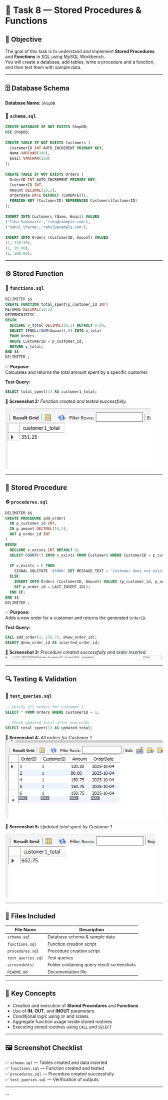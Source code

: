 # 📄 Task 8 — Stored Procedures & Functions

## 🎯 Objective
The goal of this task is to understand and implement **Stored Procedures** and **Functions** in SQL using MySQL Workbench.  
You will create a database, add tables, write a procedure and a function, and then test them with sample data.

---

## 🗄️ Database Schema
**Database Name:** `ShopDB`

### 🧱 `schema.sql`
```sql
CREATE DATABASE IF NOT EXISTS ShopDB;
USE ShopDB;

CREATE TABLE IF NOT EXISTS Customers (
  CustomerID INT AUTO_INCREMENT PRIMARY KEY,
  Name VARCHAR(100),
  Email VARCHAR(150)
);

CREATE TABLE IF NOT EXISTS Orders (
  OrderID INT AUTO_INCREMENT PRIMARY KEY,
  CustomerID INT,
  Amount DECIMAL(10,2),
  OrderDate DATE DEFAULT (CURDATE()),
  FOREIGN KEY (CustomerID) REFERENCES Customers(CustomerID)
);

INSERT INTO Customers (Name, Email) VALUES
('Isha Sadavarte','isha@example.com'),
('Rahul Sharma','rahul@example.com');

INSERT INTO Orders (CustomerID, Amount) VALUES
(1, 120.50),
(1, 80.00),
(2, 200.00);
```

---

## ⚙️ Stored Function

### 🧩 `functions.sql`
```sql
DELIMITER $$
CREATE FUNCTION total_spent(p_customer_id INT)
RETURNS DECIMAL(10,2)
DETERMINISTIC
BEGIN
  DECLARE v_total DECIMAL(10,2) DEFAULT 0.00;
  SELECT IFNULL(SUM(Amount),0) INTO v_total
  FROM Orders
  WHERE CustomerID = p_customer_id;
  RETURN v_total;
END $$
DELIMITER ;
```

✅ **Purpose:**  
Calculates and returns the total amount spent by a specific customer.

**Test Query:**
```sql
SELECT total_spent(1) AS customer1_total;
```

📸 **Screenshot 2:** *Function created and tested successfully.*  

![Function Screenshot](Screenshots/Function.PNG)

---

## 🧮 Stored Procedure

### ⚙️ `procedures.sql`
```sql
DELIMITER $$
CREATE PROCEDURE add_order(
  IN p_customer_id INT,
  IN p_amount DECIMAL(10,2),
  OUT p_order_id INT
)
BEGIN
  DECLARE v_exists INT DEFAULT 0;
  SELECT COUNT(*) INTO v_exists FROM Customers WHERE CustomerID = p_customer_id;

  IF v_exists = 0 THEN
    SIGNAL SQLSTATE '45000' SET MESSAGE_TEXT = 'Customer does not exist';
  ELSE
    INSERT INTO Orders (CustomerID, Amount) VALUES (p_customer_id, p_amount);
    SET p_order_id = LAST_INSERT_ID();
  END IF;
END $$
DELIMITER ;
```

✅ **Purpose:**  
Adds a new order for a customer and returns the generated `OrderID`.

**Test Query:**
```sql
CALL add_order(1, 150.75, @new_order_id);
SELECT @new_order_id AS inserted_order_id;
```

📸 **Screenshot 3:** *Procedure created successfully and order inserted.*  
![Procedure Screenshot](Screenshots/Procedure.PNG)

---

## 🔍 Testing & Validation

### 🧾 `test_queries.sql`
```sql
-- Verify all orders for Customer 1
SELECT * FROM Orders WHERE CustomerID = 1;

-- Check updated total after new order
SELECT total_spent(1) AS updated_total;
```

📸 **Screenshot 4:** *All orders for Customer 1*  
![Orders Screenshot](Screenshots/Verify_order_table.PNG)

📸 **Screenshot 5:** *Updated total spent by Customer 1*  

![Total Screenshot](Screenshots/Total_spent.PNG)

---

## 🧰 Files Included
| File Name | Description |
|------------|-------------|
| `schema.sql` | Database schema & sample data |
| `functions.sql` | Function creation script |
| `procedures.sql` | Procedure creation script |
| `test_queries.sql` | Test queries |
| `screenshots/` | Folder containing query result screenshots |
| `README.md` | Documentation file |

---

## 🧠 Key Concepts
- Creation and execution of **Stored Procedures** and **Functions**
- Use of **IN**, **OUT**, and **INOUT** parameters
- Conditional logic using `IF` and `SIGNAL`
- Aggregate function usage inside stored routines
- Executing stored routines using `CALL` and `SELECT`

---

## 🖼️ Screenshot Checklist
✅ `schema.sql` — Tables created and data inserted  
✅ `functions.sql` — Function created and tested  
✅ `procedures.sql` — Procedure created successfully  
✅ `test_queries.sql` — Verification of outputs  

---



--

